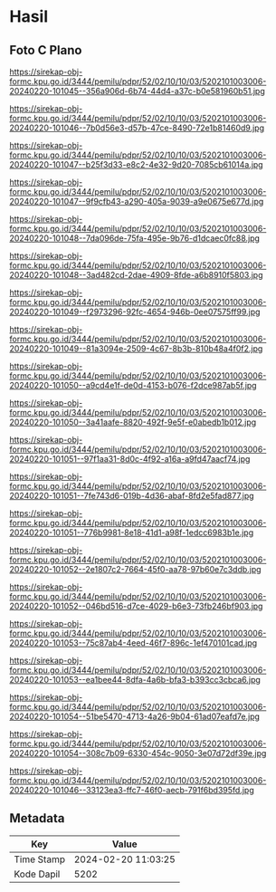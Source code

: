 # Hasil

## Foto C Plano

https://sirekap-obj-formc.kpu.go.id/3444/pemilu/pdpr/52/02/10/10/03/5202101003006-20240220-101045--356a906d-6b74-44d4-a37c-b0e581960b51.jpg

https://sirekap-obj-formc.kpu.go.id/3444/pemilu/pdpr/52/02/10/10/03/5202101003006-20240220-101046--7b0d56e3-d57b-47ce-8490-72e1b81460d9.jpg

https://sirekap-obj-formc.kpu.go.id/3444/pemilu/pdpr/52/02/10/10/03/5202101003006-20240220-101047--b25f3d33-e8c2-4e32-9d20-7085cb61014a.jpg

https://sirekap-obj-formc.kpu.go.id/3444/pemilu/pdpr/52/02/10/10/03/5202101003006-20240220-101047--9f9cfb43-a290-405a-9039-a9e0675e677d.jpg

https://sirekap-obj-formc.kpu.go.id/3444/pemilu/pdpr/52/02/10/10/03/5202101003006-20240220-101048--7da096de-75fa-495e-9b76-d1dcaec0fc88.jpg

https://sirekap-obj-formc.kpu.go.id/3444/pemilu/pdpr/52/02/10/10/03/5202101003006-20240220-101048--3ad482cd-2dae-4909-8fde-a6b8910f5803.jpg

https://sirekap-obj-formc.kpu.go.id/3444/pemilu/pdpr/52/02/10/10/03/5202101003006-20240220-101049--f2973296-92fc-4654-946b-0ee07575ff99.jpg

https://sirekap-obj-formc.kpu.go.id/3444/pemilu/pdpr/52/02/10/10/03/5202101003006-20240220-101049--81a3094e-2509-4c67-8b3b-810b48a4f0f2.jpg

https://sirekap-obj-formc.kpu.go.id/3444/pemilu/pdpr/52/02/10/10/03/5202101003006-20240220-101050--a9cd4e1f-de0d-4153-b076-f2dce987ab5f.jpg

https://sirekap-obj-formc.kpu.go.id/3444/pemilu/pdpr/52/02/10/10/03/5202101003006-20240220-101050--3a41aafe-8820-492f-9e5f-e0abedb1b012.jpg

https://sirekap-obj-formc.kpu.go.id/3444/pemilu/pdpr/52/02/10/10/03/5202101003006-20240220-101051--97f1aa31-8d0c-4f92-a16a-a9fd47aacf74.jpg

https://sirekap-obj-formc.kpu.go.id/3444/pemilu/pdpr/52/02/10/10/03/5202101003006-20240220-101051--7fe743d6-019b-4d36-abaf-8fd2e5fad877.jpg

https://sirekap-obj-formc.kpu.go.id/3444/pemilu/pdpr/52/02/10/10/03/5202101003006-20240220-101051--776b9981-8e18-41d1-a98f-1edcc6983b1e.jpg

https://sirekap-obj-formc.kpu.go.id/3444/pemilu/pdpr/52/02/10/10/03/5202101003006-20240220-101052--2e1807c2-7664-45f0-aa78-97b60e7c3ddb.jpg

https://sirekap-obj-formc.kpu.go.id/3444/pemilu/pdpr/52/02/10/10/03/5202101003006-20240220-101052--046bd516-d7ce-4029-b6e3-73fb246bf903.jpg

https://sirekap-obj-formc.kpu.go.id/3444/pemilu/pdpr/52/02/10/10/03/5202101003006-20240220-101053--75c87ab4-4eed-46f7-896c-1ef470101cad.jpg

https://sirekap-obj-formc.kpu.go.id/3444/pemilu/pdpr/52/02/10/10/03/5202101003006-20240220-101053--ea1bee44-8dfa-4a6b-bfa3-b393cc3cbca6.jpg

https://sirekap-obj-formc.kpu.go.id/3444/pemilu/pdpr/52/02/10/10/03/5202101003006-20240220-101054--51be5470-4713-4a26-9b04-61ad07eafd7e.jpg

https://sirekap-obj-formc.kpu.go.id/3444/pemilu/pdpr/52/02/10/10/03/5202101003006-20240220-101054--308c7b09-6330-454c-9050-3e07d72df39e.jpg

https://sirekap-obj-formc.kpu.go.id/3444/pemilu/pdpr/52/02/10/10/03/5202101003006-20240220-101046--33123ea3-ffc7-46f0-aecb-791f6bd395fd.jpg


## Metadata

| Key        | Value               |
| ---------- | ------------------- |
| Time Stamp | 2024-02-20 11:03:25 |
| Kode Dapil | 5202                |



